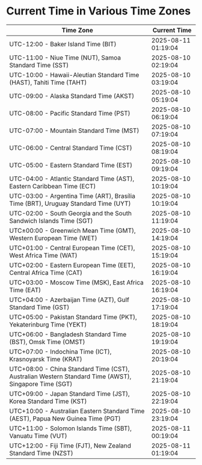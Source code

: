 # Current Time in Various Time Zones

| Time Zone | Current Time |
|-----------|--------------|
| UTC-12:00 - Baker Island Time (BIT) | 2025-08-11 01:19:04 |
| UTC-11:00 - Niue Time (NUT), Samoa Standard Time (SST) | 2025-08-10 02:19:04 |
| UTC-10:00 - Hawaii-Aleutian Standard Time (HAST), Tahiti Time (TAHT) | 2025-08-10 03:19:04 |
| UTC-09:00 - Alaska Standard Time (AKST) | 2025-08-10 05:19:04 |
| UTC-08:00 - Pacific Standard Time (PST) | 2025-08-10 06:19:04 |
| UTC-07:00 - Mountain Standard Time (MST) | 2025-08-10 07:19:04 |
| UTC-06:00 - Central Standard Time (CST) | 2025-08-10 08:19:04 |
| UTC-05:00 - Eastern Standard Time (EST) | 2025-08-10 09:19:04 |
| UTC-04:00 - Atlantic Standard Time (AST), Eastern Caribbean Time (ECT) | 2025-08-10 10:19:04 |
| UTC-03:00 - Argentina Time (ART), Brasília Time (BRT), Uruguay Standard Time (UYT) | 2025-08-10 10:19:04 |
| UTC-02:00 - South Georgia and the South Sandwich Islands Time (SGT) | 2025-08-10 11:19:04 |
| UTC±00:00 - Greenwich Mean Time (GMT), Western European Time (WET) | 2025-08-10 14:19:04 |
| UTC+01:00 - Central European Time (CET), West Africa Time (WAT) | 2025-08-10 15:19:04 |
| UTC+02:00 - Eastern European Time (EET), Central Africa Time (CAT) | 2025-08-10 16:19:04 |
| UTC+03:00 - Moscow Time (MSK), East Africa Time (EAT) | 2025-08-10 16:19:04 |
| UTC+04:00 - Azerbaijan Time (AZT), Gulf Standard Time (GST) | 2025-08-10 17:19:04 |
| UTC+05:00 - Pakistan Standard Time (PKT), Yekaterinburg Time (YEKT) | 2025-08-10 18:19:04 |
| UTC+06:00 - Bangladesh Standard Time (BST), Omsk Time (OMST) | 2025-08-10 19:19:04 |
| UTC+07:00 - Indochina Time (ICT), Krasnoyarsk Time (KRAT) | 2025-08-10 20:19:04 |
| UTC+08:00 - China Standard Time (CST), Australian Western Standard Time (AWST), Singapore Time (SGT) | 2025-08-10 21:19:04 |
| UTC+09:00 - Japan Standard Time (JST), Korea Standard Time (KST) | 2025-08-10 22:19:04 |
| UTC+10:00 - Australian Eastern Standard Time (AEST), Papua New Guinea Time (PGT) | 2025-08-10 23:19:04 |
| UTC+11:00 - Solomon Islands Time (SBT), Vanuatu Time (VUT) | 2025-08-11 00:19:04 |
| UTC+12:00 - Fiji Time (FJT), New Zealand Standard Time (NZST) | 2025-08-11 01:19:04 |
